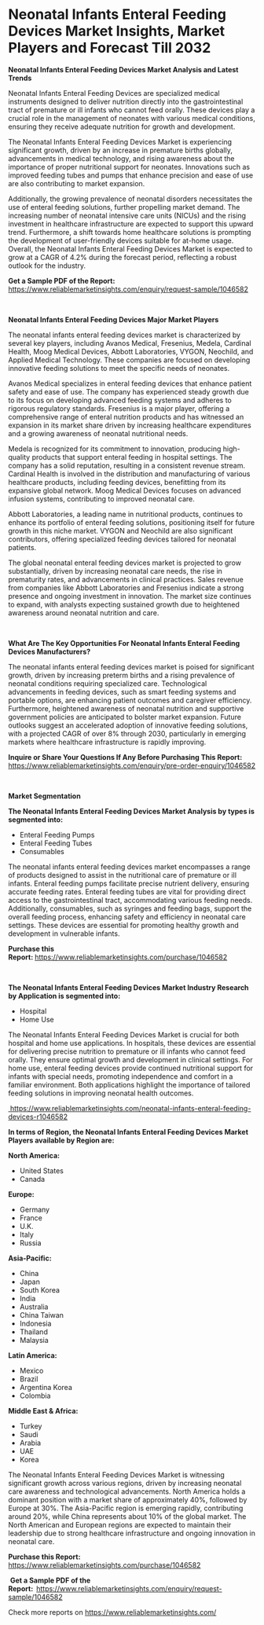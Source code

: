 <p><h1>Neonatal Infants Enteral Feeding Devices Market Insights, Market Players and Forecast Till 2032</h1></p><p><strong>Neonatal Infants Enteral Feeding Devices Market Analysis and Latest Trends</strong></p>
<p><p>Neonatal Infants Enteral Feeding Devices are specialized medical instruments designed to deliver nutrition directly into the gastrointestinal tract of premature or ill infants who cannot feed orally. These devices play a crucial role in the management of neonates with various medical conditions, ensuring they receive adequate nutrition for growth and development.</p><p>The Neonatal Infants Enteral Feeding Devices Market is experiencing significant growth, driven by an increase in premature births globally, advancements in medical technology, and rising awareness about the importance of proper nutritional support for neonates. Innovations such as improved feeding tubes and pumps that enhance precision and ease of use are also contributing to market expansion. </p><p>Additionally, the growing prevalence of neonatal disorders necessitates the use of enteral feeding solutions, further propelling market demand. The increasing number of neonatal intensive care units (NICUs) and the rising investment in healthcare infrastructure are expected to support this upward trend. Furthermore, a shift towards home healthcare solutions is prompting the development of user-friendly devices suitable for at-home usage. Overall, the Neonatal Infants Enteral Feeding Devices Market is expected to grow at a CAGR of 4.2% during the forecast period, reflecting a robust outlook for the industry.</p></p>
<p><strong>Get a Sample PDF of the Report:&nbsp;</strong> <a href="https://www.reliablemarketinsights.com/enquiry/request-sample/1046582?utm_campaign=3320&utm_medium=2&utm_source=Github&utm_content=ia&utm_term=22032025&utm_id=neonatal-infants-enteral-feeding-devices">https://www.reliablemarketinsights.com/enquiry/request-sample/1046582</a></p>
<p>&nbsp;</p>
<p><strong>Neonatal Infants Enteral Feeding Devices Major Market Players</strong></p>
<p><p>The neonatal infants enteral feeding devices market is characterized by several key players, including Avanos Medical, Fresenius, Medela, Cardinal Health, Moog Medical Devices, Abbott Laboratories, VYGON, Neochild, and Applied Medical Technology. These companies are focused on developing innovative feeding solutions to meet the specific needs of neonates.</p><p>Avanos Medical specializes in enteral feeding devices that enhance patient safety and ease of use. The company has experienced steady growth due to its focus on developing advanced feeding systems and adheres to rigorous regulatory standards. Fresenius is a major player, offering a comprehensive range of enteral nutrition products and has witnessed an expansion in its market share driven by increasing healthcare expenditures and a growing awareness of neonatal nutritional needs.</p><p>Medela is recognized for its commitment to innovation, producing high-quality products that support enteral feeding in hospital settings. The company has a solid reputation, resulting in a consistent revenue stream. Cardinal Health is involved in the distribution and manufacturing of various healthcare products, including feeding devices, benefitting from its expansive global network. Moog Medical Devices focuses on advanced infusion systems, contributing to improved neonatal care.</p><p>Abbott Laboratories, a leading name in nutritional products, continues to enhance its portfolio of enteral feeding solutions, positioning itself for future growth in this niche market. VYGON and Neochild are also significant contributors, offering specialized feeding devices tailored for neonatal patients.</p><p>The global neonatal enteral feeding devices market is projected to grow substantially, driven by increasing neonatal care needs, the rise in prematurity rates, and advancements in clinical practices. Sales revenue from companies like Abbott Laboratories and Fresenius indicate a strong presence and ongoing investment in innovation. The market size continues to expand, with analysts expecting sustained growth due to heightened awareness around neonatal nutrition and care.</p></p>
<p>&nbsp;</p>
<p><strong>What Are The Key Opportunities For Neonatal Infants Enteral Feeding Devices Manufacturers?</strong></p>
<p><p>The neonatal infants enteral feeding devices market is poised for significant growth, driven by increasing preterm births and a rising prevalence of neonatal conditions requiring specialized care. Technological advancements in feeding devices, such as smart feeding systems and portable options, are enhancing patient outcomes and caregiver efficiency. Furthermore, heightened awareness of neonatal nutrition and supportive government policies are anticipated to bolster market expansion. Future outlooks suggest an accelerated adoption of innovative feeding solutions, with a projected CAGR of over 8% through 2030, particularly in emerging markets where healthcare infrastructure is rapidly improving.</p></p>
<p><strong>Inquire or Share Your Questions If Any Before Purchasing This Report:</strong> <a href="https://www.reliablemarketinsights.com/enquiry/pre-order-enquiry/1046582?utm_campaign=3320&utm_medium=2&utm_source=Github&utm_content=ia&utm_term=22032025&utm_id=neonatal-infants-enteral-feeding-devices">https://www.reliablemarketinsights.com/enquiry/pre-order-enquiry/1046582</a></p>
<p>&nbsp;</p>
<p><strong>Market Segmentation</strong></p>
<p><strong>The Neonatal Infants Enteral Feeding Devices Market Analysis by types is segmented into:</strong></p>
<p><ul><li>Enteral Feeding Pumps</li><li>Enteral Feeding Tubes</li><li>Consumables</li></ul></p>
<p><p>The neonatal infants enteral feeding devices market encompasses a range of products designed to assist in the nutritional care of premature or ill infants. Enteral feeding pumps facilitate precise nutrient delivery, ensuring accurate feeding rates. Enteral feeding tubes are vital for providing direct access to the gastrointestinal tract, accommodating various feeding needs. Additionally, consumables, such as syringes and feeding bags, support the overall feeding process, enhancing safety and efficiency in neonatal care settings. These devices are essential for promoting healthy growth and development in vulnerable infants.</p></p>
<p><strong>Purchase this Report:&nbsp;</strong><a href="https://www.reliablemarketinsights.com/purchase/1046582?utm_campaign=3320&utm_medium=2&utm_source=Github&utm_content=ia&utm_term=22032025&utm_id=neonatal-infants-enteral-feeding-devices">https://www.reliablemarketinsights.com/purchase/1046582</a></p>
<p>&nbsp;</p>
<p><strong>The Neonatal Infants Enteral Feeding Devices Market Industry Research by Application is segmented into:</strong></p>
<p><ul><li>Hospital</li><li>Home Use</li></ul></p>
<p><p>The Neonatal Infants Enteral Feeding Devices Market is crucial for both hospital and home use applications. In hospitals, these devices are essential for delivering precise nutrition to premature or ill infants who cannot feed orally. They ensure optimal growth and development in clinical settings. For home use, enteral feeding devices provide continued nutritional support for infants with special needs, promoting independence and comfort in a familiar environment. Both applications highlight the importance of tailored feeding solutions in improving neonatal health outcomes.</p></p>
<p><a href="https://www.reliablemarketinsights.com/neonatal-infants-enteral-feeding-devices-r1046582?utm_campaign=3320&utm_medium=2&utm_source=Github&utm_content=ia&utm_term=22032025&utm_id=neonatal-infants-enteral-feeding-devices">&nbsp;https://www.reliablemarketinsights.com/neonatal-infants-enteral-feeding-devices-r1046582</a></p>
<p><strong>In terms of Region, the Neonatal Infants Enteral Feeding Devices Market Players available by Region are:</strong></p>
<p>
    <p> <strong> North America: </strong>
        <ul>
            <li>United States</li>
            <li>Canada</li>
        </ul>
        </p> 
    <p> <strong> Europe: </strong>
        <ul>
            <li>Germany</li>
            <li>France</li>
            <li>U.K.</li>
            <li>Italy</li>
            <li>Russia</li>
        </ul>
        </p> 
    <p> <strong> Asia-Pacific: </strong>
        <ul>
            <li>China</li>
            <li>Japan</li>
            <li>South Korea</li>
            <li>India</li>
            <li>Australia</li>
            <li>China Taiwan</li>
            <li>Indonesia</li>
            <li>Thailand</li>
            <li>Malaysia</li>
        </ul>
        </p> 
    <p> <strong> Latin America: </strong>
        <ul>
            <li>Mexico</li>
            <li>Brazil</li>
            <li>Argentina Korea</li>
            <li>Colombia</li>
        </ul>
        </p> 
    <p> <strong> Middle East & Africa: </strong>
        <ul>
            <li>Turkey</li>
            <li>Saudi</li>
            <li>Arabia</li>
            <li>UAE</li>
            <li>Korea</li>
        </ul>
    </p>
    </p>
<p><p>The Neonatal Infants Enteral Feeding Devices Market is witnessing significant growth across various regions, driven by increasing neonatal care awareness and technological advancements. North America holds a dominant position with a market share of approximately 40%, followed by Europe at 30%. The Asia-Pacific region is emerging rapidly, contributing around 20%, while China represents about 10% of the global market. The North American and European regions are expected to maintain their leadership due to strong healthcare infrastructure and ongoing innovation in neonatal care.</p></p>
<p><strong>Purchase this Report: </strong><a href="https://www.reliablemarketinsights.com/purchase/1046582?utm_campaign=3320&utm_medium=2&utm_source=Github&utm_content=ia&utm_term=22032025&utm_id=neonatal-infants-enteral-feeding-devices">https://www.reliablemarketinsights.com/purchase/1046582</a></p>
<p>&nbsp;<strong>Get a Sample PDF of the Report:&nbsp;&nbsp;</strong><a href="https://www.reliablemarketinsights.com/enquiry/request-sample/1046582?utm_campaign=3320&utm_medium=2&utm_source=Github&utm_content=ia&utm_term=22032025&utm_id=neonatal-infants-enteral-feeding-devices">https://www.reliablemarketinsights.com/enquiry/request-sample/1046582</a></p>
<p><strong></strong></p>
<p>Check more reports on <a href="https://www.reliablemarketinsights.com/?utm_campaign=3320&utm_medium=2&utm_source=Github&utm_content=ia&utm_term=22032025&utm_id=neonatal-infants-enteral-feeding-devices">https://www.reliablemarketinsights.com/</a></p>
